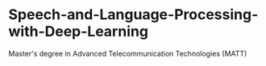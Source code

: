 # Speech-and-Language-Processing-with-Deep-Learning
Master's degree in Advanced Telecommunication Technologies (MATT)
